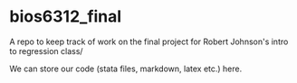 # bios6312_final
A repo to keep track of work on the final project for Robert Johnson's intro to regression class/


We can store our code (stata files, markdown, latex etc.) here. 

